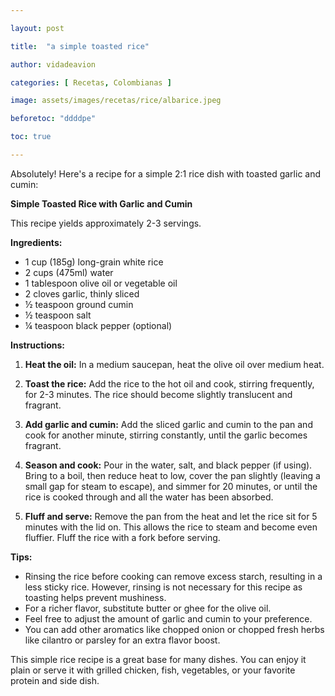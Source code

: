 ```yaml
---

layout: post

title:  "a simple toasted rice"

author: vidadeavion

categories: [ Recetas, Colombianas ]

image: assets/images/recetas/rice/albarice.jpeg

beforetoc: "ddddpe"

toc: true

---
```


Absolutely! Here's a recipe for a simple 2:1 rice dish with toasted garlic and cumin:

**Simple Toasted Rice with Garlic and Cumin**

This recipe yields approximately 2-3 servings.

**Ingredients:**

* 1 cup (185g) long-grain white rice
* 2 cups (475ml) water
* 1 tablespoon olive oil or vegetable oil
* 2 cloves garlic, thinly sliced
* ½ teaspoon ground cumin
* ½ teaspoon salt
* ¼ teaspoon black pepper (optional)

**Instructions:**

1. **Heat the oil:** In a medium saucepan, heat the olive oil over medium heat.

2. **Toast the rice:** Add the rice to the hot oil and cook, stirring frequently, for 2-3 minutes. The rice should become slightly translucent and fragrant.

3. **Add garlic and cumin:** Add the sliced garlic and cumin to the pan and cook for another minute, stirring constantly, until the garlic becomes fragrant.

4. **Season and cook:** Pour in the water, salt, and black pepper (if using). Bring to a boil, then reduce heat to low, cover the pan slightly (leaving a small gap for steam to escape), and simmer for 20 minutes, or until the rice is cooked through and all the water has been absorbed.

5. **Fluff and serve:** Remove the pan from the heat and let the rice sit for 5 minutes with the lid on. This allows the rice to steam and become even fluffier. Fluff the rice with a fork before serving.

**Tips:**

* Rinsing the rice before cooking can remove excess starch, resulting in a less sticky rice. However, rinsing is not necessary for this recipe as toasting helps prevent mushiness.
* For a richer flavor, substitute butter or ghee for the olive oil.
* Feel free to adjust the amount of garlic and cumin to your preference.
* You can add other aromatics like chopped onion or chopped fresh herbs like cilantro or parsley for an extra flavor boost. 

This simple rice recipe is a great base for many dishes. You can enjoy it plain or serve it with grilled chicken, fish, vegetables, or your favorite protein and side dish. 
